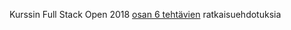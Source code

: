 Kurssin Full Stack Open 2018 [osan 6 tehtävien](https://fullstackopen.github.io/tehtävät/#osa-6) ratkaisuehdotuksia
